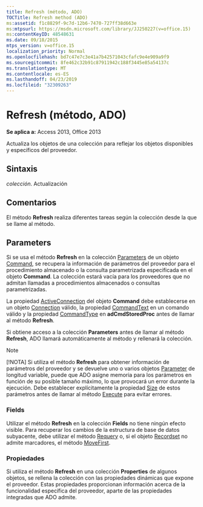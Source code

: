 ```yaml
---
title: Refresh (método, ADO)
TOCTitle: Refresh method (ADO)
ms:assetid: f1c8829f-9c7d-12b6-7470-727ff38d663e
ms:mtpsurl: https://msdn.microsoft.com/library/JJ250227(v=office.15)
ms:contentKeyID: 48548631
ms.date: 09/18/2015
mtps_version: v=office.15
localization_priority: Normal
ms.openlocfilehash: bd7c47e7c3e41a7b42571043cfafc9e4e909a9f9
ms.sourcegitcommit: 8fe462c32b91c87911942c188f3445e85a54137c
ms.translationtype: MT
ms.contentlocale: es-ES
ms.lasthandoff: 04/23/2019
ms.locfileid: "32309263"
---
```

# <a name="refresh-method-ado"></a>Refresh (método, ADO)

**Se aplica a:** Access 2013, Office 2013

Actualiza los objetos de una colección para reflejar los objetos disponibles y específicos del proveedor.

## <a name="syntax"></a>Sintaxis

*colección*. Actualización

## <a name="remarks"></a>Comentarios

El método **Refresh** realiza diferentes tareas según la colección desde la que se llame al método.

## <a name="parameters"></a>Parameters

Si se usa el método **Refresh** en la colección [Parameters](command-object-ado.md) de un objeto [Command](parameters-collection-ado.md), se recupera la información de parámetros del proveedor para el procedimiento almacenado o la consulta parametrizada especificada en el objeto **Command**. La colección estará vacía para los proveedores que no admitan llamadas a procedimientos almacenados o consultas parametrizadas.

La propiedad [ActiveConnection](activeconnection-property-ado.md) del objeto **Command** debe establecerse en un objeto [Connection](connection-object-ado.md) válido, la propiedad [CommandText](commandtext-property-ado.md) en un comando válido y la propiedad [CommandType](commandtype-property-ado.md) en **adCmdStoredProc** antes de llamar al método **Refresh**.

Si obtiene acceso a la colección **Parameters** antes de llamar al método **Refresh**, ADO llamará automáticamente al método y rellenará la colección.

> [!NOTE]
> [!NOTA] Si utiliza el método **Refresh** para obtener información de parámetros del proveedor y se devuelve uno o varios objetos [Parameter](parameter-object-ado.md) de longitud variable, puede que ADO asigne memoria para los parámetros en función de su posible tamaño máximo, lo que provocará un error durante la ejecución. Debe establecer explícitamente la propiedad [Size](size-property-ado.md) de estos parámetros antes de llamar al método [Execute](https://docs.microsoft.com/office/vba/access/concepts/miscellaneous/execute-method-ado-command) para evitar errores.

### <a name="fields"></a>Fields

Utilizar el método **Refresh** en la colección **Fields** no tiene ningún efecto visible. Para recuperar los cambios de la estructura de base de datos subyacente, debe utilizar el método [Requery](requery-method-ado.md) o, si el objeto [Recordset](recordset-object-ado.md) no admite marcadores, el método [MoveFirst](movefirst-movelast-movenext-and-moveprevious-methods-ado.md).

### <a name="properties"></a>Propiedades

Si utiliza el método **Refresh** en una colección **Properties** de algunos objetos, se rellena la colección con las propiedades dinámicas que expone el proveedor. Estas propiedades proporcionan información acerca de la funcionalidad específica del proveedor, aparte de las propiedades integradas que ADO admite.

